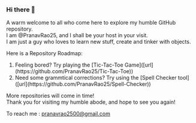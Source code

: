 ### Hi there 👋

<!--
**PranavRao25/PranavRao25** is a ✨ _special_ ✨ repository because its `README.md` (this file) appears on your GitHub profile.

Here are some ideas to get you started:

- 🔭 I’m currently working on ...
- 🌱 I’m currently learning ...
- 👯 I’m looking to collaborate on ...
- 🤔 I’m looking for help with ...
- 💬 Ask me about ...
- 📫 How to reach me: ...
- 😄 Pronouns: ...
- ⚡ Fun fact: ...
-->

A warm welcome to all who come here to explore my humble GitHub repository.<br>
I am @PranavRao25, and I shall be your host in your visit.<br>
I am just a guy who loves to learn new stuff, create and tinker with objects.<br>

Here is a Repository Roadmap:
<ol>
  <li>Feeling bored? Try playing the [Tic-Tac-Toe Game]([url](https://github.com/PranavRao25/Tic-Tac-Toe))</li>
  <li>Need some grammtical corrections? Try using the [Spell Checker tool]([url](https://github.com/PranavRao25/Spell-Checker))</li>
</ol>

More repositories will come in time!<br>
Thank you for visiting my humble abode, and hope to see you again!

To reach me : pranavrao2500@gmail.com
